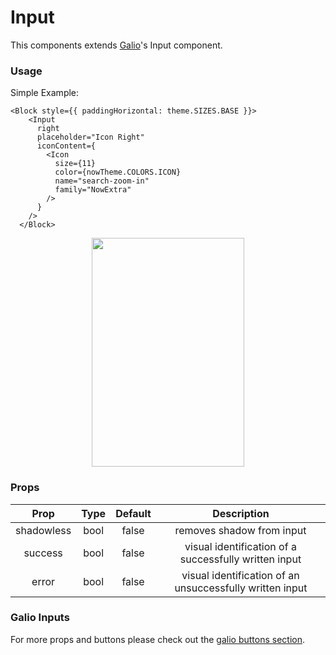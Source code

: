 # Input

This components extends [Galio](https://galio.io?ref=now-uirn-docs)'s Input component.

### Usage

Simple Example:

```
<Block style={{ paddingHorizontal: theme.SIZES.BASE }}>
    <Input
      right
      placeholder="Icon Right"
      iconContent={
        <Icon
          size={11}
          color={nowTheme.COLORS.ICON}
          name="search-zoom-in"
          family="NowExtra"
        />
      }
    />
  </Block>
```

<p align="center">
  <img src="https://raw.githubusercontent.com/creativetimofficial/now-ui-react-native/gh-pages/docs/assets/inputs.png" width="244px" height="366px">
</p>

### Props

|    Prop    | Type | Default |                       Description                        |
| :--------: | :--: | :-----: | :------------------------------------------------------: |
| shadowless | bool |  false  |                removes shadow from input                 |
|  success   | bool |  false  |  visual identification of a successfully written input   |
|   error    | bool |  false  | visual identification of an unsuccessfully written input |

### Galio Inputs

For more props and buttons please check out the [galio buttons section](https://galio.io/docs/#/components/input).
